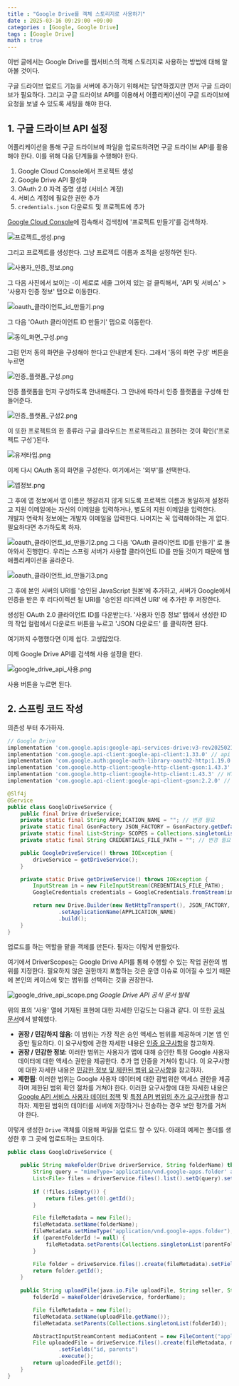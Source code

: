 ```yaml
---
title : "Google Drive를 객체 스토리지로 사용하기"
date : 2025-03-16 09:29:00 +09:00
categories : [Google, Google Drive]
tags : [Google Drive]
math : true
---
```


이번 글에서는 Google Drive를 웹서비스의 객체 스토리지로 사용하는 방법에 대해 알아볼 것이다. 

구글 드라이브 업로드 기능을 서버에 추가하기 위해서는 당연하겠지만 먼저 구글 드라이브가 필요하다. 그리고 구글 드라이브 API를 이용해서 어플리케이션이 구글 드라이브에 요청을 보낼 수 있도록 세팅을 해야 한다.

## 1. 구글 드라이브 API 설정
어플리케이션을 통해 구글 드라이브에 파일을 업로드하려면 구글 드라이브 API를 활용해야 한다. 이를 위해 다음 단계들을 수행해야 한다.
1. Google Cloud Console에서 프로젝트 생성
2. Google Drive API 활성화
3. OAuth 2.0 자격 증명 생성 (서비스 계정)
4. 서비스 계정에 필요한 권한 추가
5. `credentials.json` 다운로드 및 프로젝트에 추가

[Google Cloud Console](https://console.cloud.google.com/)에 접속해서 검색창에 '프로젝트 만들기'를 검색하자.

![프로젝트_생성.png](https://github.com/jewoodev/blog_img/blob/main/%EC%A3%BC%EB%AC%B8_%EB%B2%8C%ED%81%AC_%EC%9D%B8%EC%84%9C%ED%8A%B8_%ED%94%84%EB%A1%9C%EC%A0%9D%ED%8A%B8/%EA%B5%AC%EA%B8%80%EB%93%9C%EB%9D%BC%EC%9D%B4%EB%B8%8C_%EC%97%85%EB%A1%9C%EB%93%9C_%EA%B8%B0%EB%8A%A5/%ED%94%84%EB%A1%9C%EC%A0%9D%ED%8A%B8_%EC%83%9D%EC%84%B1.png?raw=true)

그리고 프로젝트를 생성한다. 그냥 프로젝트 이름과 조직을 설정하면 된다.

![사용자_인증_정보.png](https://github.com/jewoodev/blog_img/blob/main/%EC%A3%BC%EB%AC%B8_%EB%B2%8C%ED%81%AC_%EC%9D%B8%EC%84%9C%ED%8A%B8_%ED%94%84%EB%A1%9C%EC%A0%9D%ED%8A%B8/%EA%B5%AC%EA%B8%80%EB%93%9C%EB%9D%BC%EC%9D%B4%EB%B8%8C_%EC%97%85%EB%A1%9C%EB%93%9C_%EA%B8%B0%EB%8A%A5/%EC%82%AC%EC%9A%A9%EC%9E%90_%EC%9D%B8%EC%A6%9D_%EC%A0%95%EB%B3%B4.png?raw=true)

그 다음 사진에서 보이는 -이 세로로 세줄 그어져 있는 걸 클릭해서, 'API 및 서비스' > '사용자 인증 정보' 탭으로 이동한다.

![oauth_클라이언트_id_만들기.png](https://github.com/jewoodev/blog_img/blob/main/%EC%A3%BC%EB%AC%B8_%EB%B2%8C%ED%81%AC_%EC%9D%B8%EC%84%9C%ED%8A%B8_%ED%94%84%EB%A1%9C%EC%A0%9D%ED%8A%B8/%EA%B5%AC%EA%B8%80%EB%93%9C%EB%9D%BC%EC%9D%B4%EB%B8%8C_%EC%97%85%EB%A1%9C%EB%93%9C_%EA%B8%B0%EB%8A%A5/oauth_%ED%81%B4%EB%9D%BC%EC%9D%B4%EC%96%B8%ED%8A%B8_id_%EB%A7%8C%EB%93%A4%EA%B8%B0.png?raw=true)

그 다음 'OAuth 클라이언트 ID 만들기' 탭으로 이동한다.

![동의_화면_구성.png](https://github.com/jewoodev/blog_img/blob/main/%EC%A3%BC%EB%AC%B8_%EB%B2%8C%ED%81%AC_%EC%9D%B8%EC%84%9C%ED%8A%B8_%ED%94%84%EB%A1%9C%EC%A0%9D%ED%8A%B8/%EA%B5%AC%EA%B8%80%EB%93%9C%EB%9D%BC%EC%9D%B4%EB%B8%8C_%EC%97%85%EB%A1%9C%EB%93%9C_%EA%B8%B0%EB%8A%A5/%EB%8F%99%EC%9D%98_%ED%99%94%EB%A9%B4_%EA%B5%AC%EC%84%B1.png?raw=true)

그럼 먼저 동의 화면을 구성해야 한다고 안내받게 된다. 그래서 '동의 화면 구성' 버튼을 누르면

![인증_플랫폼_구성.png](https://github.com/jewoodev/blog_img/blob/main/%EC%A3%BC%EB%AC%B8_%EB%B2%8C%ED%81%AC_%EC%9D%B8%EC%84%9C%ED%8A%B8_%ED%94%84%EB%A1%9C%EC%A0%9D%ED%8A%B8/%EA%B5%AC%EA%B8%80%EB%93%9C%EB%9D%BC%EC%9D%B4%EB%B8%8C_%EC%97%85%EB%A1%9C%EB%93%9C_%EA%B8%B0%EB%8A%A5/%EC%9D%B8%EC%A6%9D_%ED%94%8C%EB%9E%AB%ED%8F%BC_%EA%B5%AC%EC%84%B1.png?raw=true)

인증 플랫폼을 먼저 구성하도록 안내해준다. 그 안내에 따라서 인증 플랫폼을 구성해 만들어준다.

![인증_플랫폼_구성2.png](https://github.com/jewoodev/blog_img/blob/main/%EC%A3%BC%EB%AC%B8_%EB%B2%8C%ED%81%AC_%EC%9D%B8%EC%84%9C%ED%8A%B8_%ED%94%84%EB%A1%9C%EC%A0%9D%ED%8A%B8/%EA%B5%AC%EA%B8%80%EB%93%9C%EB%9D%BC%EC%9D%B4%EB%B8%8C_%EC%97%85%EB%A1%9C%EB%93%9C_%EA%B8%B0%EB%8A%A5/%EC%9D%B8%EC%A6%9D_%ED%94%8C%EB%9E%AB%ED%8F%BC_%EA%B5%AC%EC%84%B12.png?raw=true)

이 또한 프로젝트의 한 종류라 구글 클라우드는 프로젝트라고 표현하는 것이 확인('프로젝트 구성')된다.

![유저타입.png](https://github.com/jewoodev/blog_img/blob/main/%EC%A3%BC%EB%AC%B8_%EB%B2%8C%ED%81%AC_%EC%9D%B8%EC%84%9C%ED%8A%B8_%ED%94%84%EB%A1%9C%EC%A0%9D%ED%8A%B8/%EA%B5%AC%EA%B8%80%EB%93%9C%EB%9D%BC%EC%9D%B4%EB%B8%8C_%EC%97%85%EB%A1%9C%EB%93%9C_%EA%B8%B0%EB%8A%A5/%EC%9C%A0%EC%A0%80%ED%83%80%EC%9E%85.png?raw=true)

이제 다시 OAuth 동의 화면을 구성한다. 여기에서는 '외부'를 선택한다.

![앱정보.png](https://github.com/jewoodev/blog_img/blob/main/%EC%A3%BC%EB%AC%B8_%EB%B2%8C%ED%81%AC_%EC%9D%B8%EC%84%9C%ED%8A%B8_%ED%94%84%EB%A1%9C%EC%A0%9D%ED%8A%B8/%EA%B5%AC%EA%B8%80%EB%93%9C%EB%9D%BC%EC%9D%B4%EB%B8%8C_%EC%97%85%EB%A1%9C%EB%93%9C_%EA%B8%B0%EB%8A%A5/%EC%95%B1%EC%A0%95%EB%B3%B4.png?raw=true)

그 후에 앱 정보에서 앱 이름은 헷갈리지 않게 되도록 프로젝트 이름과 동일하게 설정하고 지원 이메일에는 자신의 이메일을 입력하거나, 별도의 지원 이메일을 입력한다.  
개발자 연락처 정보에는 개발자 이메일을 입력한다. 나머지는 꼭 입력해야하는 게 없다. 필요하다면 추가하도록 하자.

![oauth_클라이언트_id_만들기2.png](https://github.com/jewoodev/blog_img/blob/main/%EC%A3%BC%EB%AC%B8_%EB%B2%8C%ED%81%AC_%EC%9D%B8%EC%84%9C%ED%8A%B8_%ED%94%84%EB%A1%9C%EC%A0%9D%ED%8A%B8/%EA%B5%AC%EA%B8%80%EB%93%9C%EB%9D%BC%EC%9D%B4%EB%B8%8C_%EC%97%85%EB%A1%9C%EB%93%9C_%EA%B8%B0%EB%8A%A5/oauth_%ED%81%B4%EB%9D%BC%EC%9D%B4%EC%96%B8%ED%8A%B8_id_%EB%A7%8C%EB%93%A4%EA%B8%B02.png?raw=true)
그 다음 'OAuth 클라이언트 ID를 만들기' 로 돌아와서 진행한다. 우리는 스프링 서버가 사용할 클라이언트 ID를 만들 것이기 때문에 웹 애플리케이션을 골라준다.

![oauth_클라이언트_id_만들기3.png](https://github.com/jewoodev/blog_img/blob/main/%EC%A3%BC%EB%AC%B8_%EB%B2%8C%ED%81%AC_%EC%9D%B8%EC%84%9C%ED%8A%B8_%ED%94%84%EB%A1%9C%EC%A0%9D%ED%8A%B8/%EA%B5%AC%EA%B8%80%EB%93%9C%EB%9D%BC%EC%9D%B4%EB%B8%8C_%EC%97%85%EB%A1%9C%EB%93%9C_%EA%B8%B0%EB%8A%A5/oauth_%ED%81%B4%EB%9D%BC%EC%9D%B4%EC%96%B8%ED%8A%B8_id_%EB%A7%8C%EB%93%A4%EA%B8%B03.png?raw=true)

그 후에 본인 서버의 URI를 '승인된 JavaScript 원본'에 추가하고, 서버가 Google에서 인증을 받은 후 리다이렉션 될 URI를 '승인된 리디렉션 URI' 에 추가한 후 저장한다.

생성된 OAuth 2.0 클라이언트 ID를 다운받는다. '사용자 인증 정보' 탭에서 생성한 ID의 작업 컬럼에서 다운로드 버튼을 누르고 'JSON 다운로드' 를 클릭하면 된다.

여기까지 수행했다면 이제 쉽다. 고생많았다.

이제 Google Drive API를 검색해 사용 설정을 한다.

![google_drive_api_사용.png](https://github.com/jewoodev/blog_img/blob/main/%EC%A3%BC%EB%AC%B8_%EB%B2%8C%ED%81%AC_%EC%9D%B8%EC%84%9C%ED%8A%B8_%ED%94%84%EB%A1%9C%EC%A0%9D%ED%8A%B8/%EA%B5%AC%EA%B8%80%EB%93%9C%EB%9D%BC%EC%9D%B4%EB%B8%8C_%EC%97%85%EB%A1%9C%EB%93%9C_%EA%B8%B0%EB%8A%A5/google_drive_api_%EC%82%AC%EC%9A%A9.png?raw=true)

사용 버튼을 누르면 된다.

## 2. 스프링 코드 작성
의존성 부터 추가하자.

```groovy
// Google Drive
implementation 'com.google.apis:google-api-services-drive:v3-rev20250210-2.0.0'
implementation 'com.google.api-client:google-api-client:1.33.0' // api client
implementation 'com.google.auth:google-auth-library-oauth2-http:1.19.0' // Google Authentication
implementation 'com.google.http-client:google-http-client-gson:1.43.3' // JSON Factory
implementation 'com.google.http-client:google-http-client:1.43.3' // HTTP Client (NetHttpTransport 관련)
implementation 'com.google.api-client:google-api-client-gson:2.2.0' // Google API Client Core
```

```java
@Slf4j
@Service
public class GoogleDriveService {
    public final Drive driveService;
    private static final String APPLICATION_NAME = ""; // 변경 필요
    private static final GsonFactory JSON_FACTORY = GsonFactory.getDefaultInstance();
    private static final List<String> SCOPES = Collections.singletonList(DriveScopes.DRIVE_FILE);
    private static final String CREDENTIALS_FILE_PATH = ""; // 변경 필요

    public GoogleDriveService() throws IOException {
        driveService = getDriveService();
    }

    private static Drive getDriveService() throws IOException {
        InputStream in = new FileInputStream(CREDENTIALS_FILE_PATH);
        GoogleCredentials credentials = GoogleCredentials.fromStream(in).createScoped(SCOPES);

        return new Drive.Builder(new NetHttpTransport(), JSON_FACTORY, new HttpCredentialsAdapter(credentials))
                .setApplicationName(APPLICATION_NAME)
                .build();
    }
}
```

업로드를 하는 역할을 맡을 객체를 만든다. 필자는 이렇게 만들었다.

여기에서 DriverScopes는 Google Drive API를 통해 수행할 수 있는 작업 권한의 범위를 지정한다. 필요하지 않은 권한까지 포함하는 것은 운영 이슈로 이어질 수 있기 때문에 본인의 케이스에 맞는 범위를 선택하는 것을 권장한다.

![google_drive_api_scope.png](https://github.com/jewoodev/blog_img/blob/main/%EC%A3%BC%EB%AC%B8_%EB%B2%8C%ED%81%AC_%EC%9D%B8%EC%84%9C%ED%8A%B8_%ED%94%84%EB%A1%9C%EC%A0%9D%ED%8A%B8/%EA%B5%AC%EA%B8%80%EB%93%9C%EB%9D%BC%EC%9D%B4%EB%B8%8C_%EC%97%85%EB%A1%9C%EB%93%9C_%EA%B8%B0%EB%8A%A5/google_drive_api_scope.png?raw=true)
_Google Drive API 공식 문서 발췌_

위의 표의 '사용' 열에 기재된 표현에 대한 자세한 민감도는 다음과 같다. 이 또한 [공식 문서](https://developers.google.com/drive/api/guides/api-specific-auth?hl=ko)에서 발췌했다.
- **권장 / 민감하지 않음**: 이 범위는 가장 작은 승인 액세스 범위를 제공하며 기본 앱 인증만 필요하다. 이 요구사항에 관한 자세한 내용은 [인증 요구사항](https://support.google.com/cloud/answer/13464321?hl=ko)을 참고하자.
- **권장 / 민감한 정보**: 이러한 범위는 사용자가 앱에 대해 승인한 특정 Google 사용자 데이터에 대한 액세스 권한을 제공한다. 추가 앱 인증을 거쳐야 합니다. 이 요구사항에 대한 자세한 내용은 [민감한 정보 및 제한된 범위 요구사항](https://support.google.com/cloud/answer/13464321?hl=ko#ss-rs-requirements)을 참고하자.
- **제한됨**: 이러한 범위는 Google 사용자 데이터에 대한 광범위한 액세스 권한을 제공하며 제한된 범위 확인 절차를 거쳐야 한다. 이러한 요구사항에 대한 자세한 내용은 [Google API 서비스 사용자 데이터 정책](https://developers.google.com/terms/api-services-user-data-policy) 및 [특정 API 범위의 추가 요구사항](https://developers.google.com/terms/api-services-user-data-policy#additional_requirements_for_specific_api_scopes)을 참고하자. 제한된 범위의 데이터를 서버에 저장하거나 전송하는 경우 보안 평가를 거쳐야 한다.

이렇게 생성한 `Drive` 객체를 이용해 파일을 업로드 할 수 있다. 아래의 예제는 폴더를 생성한 후 그 곳에 업로드하는 코드이다.

```java
public class GoogleDriveService {
    
    public String makeFolder(Drive driverService, String folderName) throws IOException {
        String query = "mimeType='application/vnd.google-apps.folder' and name='" + folderName;
        List<File> files = driverService.files().list().setQ(query).setSpaces("drive").execute().getFiles();
        
        if (!files.isEmpty()) {
            return files.get(0).getId();
        }

        File fileMetadata = new File();
        fileMetadata.setName(folderName);
        fileMetadata.setMimeType("application/vnd.google-apps.folder");
        if (parentFolderId != null) {
            fileMetadata.setParents(Collections.singletonList(parentFolderId));
        }

        File folder = driveService.files().create(fileMetadata).setFields("id").execute();
        return folder.getId();
    }
    
    public String uploadFile(java.io.File uploadFile, String seller, String buyer, String orderDate, String     folderId) throws IOException {
        folderId = makeFolder(driveService, forderName);

        File fileMetadata = new File();
        fileMetadata.setName(uploadFile.getName());
        fileMetadata.setParents(Collections.singletonList(folderId));

        AbstractInputStreamContent mediaContent = new FileContent("application/octet-stream", uploadFile);
        File uploadedFile = driveService.files().create(fileMetadata, mediaContent)
                .setFields("id, parents")
                .execute();
        return uploadedFile.getId();
    }
}
```
